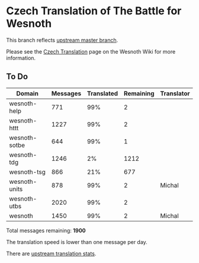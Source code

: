 # Czech Translation of The Battle for Wesnoth

This branch reflects [upstream master branch](https://github.com/wesnoth/wesnoth/tree/master).

Please see the [Czech Translation](https://wiki.wesnoth.org/CzechTranslation) page on the Wesnoth Wiki for more information.

## To Do

Domain | Messages | Translated | Remaining | Translator
------ | -------- | ---------- | --------- | ----------
wesnoth-help | 771 | 99% | 2 |
wesnoth-httt | 1227 | 99% | 2 |
wesnoth-sotbe | 644 | 99% | 1 |
wesnoth-tdg | 1246 | 2% | 1212 |
wesnoth-tsg | 866 | 21% | 677 |
wesnoth-units | 878 | 99% | 2 | Michal
wesnoth-utbs | 2020 | 99% | 2 |
wesnoth | 1450 | 99% | 2 | Michal

Total messages remaining: **1900**

The translation speed is lower than one message per day.

There are [upstream translation stats](https://www.wesnoth.org/gettext/?view=langs&version=master&lang=cs).
